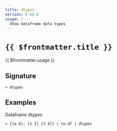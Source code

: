 ```yaml
---
title: dtypes
version: 0.64.0
usage: |
  Show dataframe data types
---
```


# <code>{{ $frontmatter.title }}</code>

<div style='white-space: pre-wrap;'>{{ $frontmatter.usage }}</div>

## Signature

```> dtypes ```

## Examples

Dataframe dtypes
```shell
> [[a b]; [1 2] [3 4]] | to-df | dtypes
```
